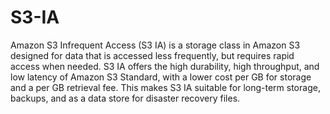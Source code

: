 # S3-IA

Amazon S3 Infrequent Access (S3 IA) is a storage class in Amazon S3 designed for data that is accessed less frequently, but requires rapid access when needed. S3 IA offers the high durability, high throughput, and low latency of Amazon S3 Standard, with a lower cost per GB for storage and a per GB retrieval fee. This makes S3 IA suitable for long-term storage, backups, and as a data store for disaster recovery files.
